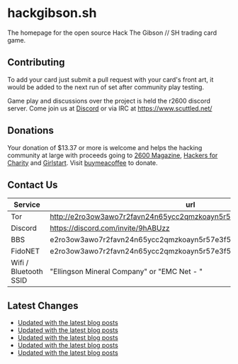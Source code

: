 # hackgibson.sh
The homepage for the open source Hack The Gibson // SH trading card game.


## Contributing

To add your card just submit a pull request with your card's front art, it would be added to the next run of set after community play testing.

Game play and discussions over the project is held the r2600 discord server. Come join us at [Discord](https://discord.com/invite/9hABUzz) or via IRC at https://www.scuttled.net/


## Donations

Your donation of $13.37 or more is welcome and helps the hacking community at large with proceeds going to [2600 Magazine](https://2600.com/), [Hackers for Charity](https://hackersforcharity.org) and [Girlstart](https://girlstart.org).  Visit [buymeacoffee](https://www.buymeacoffee.com/hackgibson.sh) to donate.


## Contact Us

Service | url
-|-
Tor | http://e2ro3ow3awo7r2favn24n65ycc2qmzkoayn5r57e3f56nvjwdcgg32ad.onion
Discord | https://discord.com/invite/9hABUzz
BBS | e2ro3ow3awo7r2favn24n65ycc2qmzkoayn5r57e3f56nvjwdcgg32ad.onion:23
FidoNET | e2ro3ow3awo7r2favn24n65ycc2qmzkoayn5r57e3f56nvjwdcgg32ad.onion:24554
Wifi / Bluetooth SSID | "Ellingson Mineral Company" or "EMC Net - <fidonet address>"

## Latest Changes
<!-- BLOG-POST-LIST:START -->
- [Updated with the latest blog posts](https://github.com/DFW2600/hackgibson.sh/commit/07a5b86730441be5546633524b74dd1aa8a79193)
- [Updated with the latest blog posts](https://github.com/DFW2600/hackgibson.sh/commit/f451bff1b44d4e9a311e7dc9802d770846dc7ba3)
- [Updated with the latest blog posts](https://github.com/DFW2600/hackgibson.sh/commit/7c96fa24a5d43b8ea473e201663dc3f8d7f9c4ab)
- [Updated with the latest blog posts](https://github.com/DFW2600/hackgibson.sh/commit/0daeecea88e08650a314fc67c34a9d30ca8e50e0)
- [Updated with the latest blog posts](https://github.com/DFW2600/hackgibson.sh/commit/7b7d421201e1fef1dd6e2ad802e4e9b5a56109e2)
<!-- BLOG-POST-LIST:END -->
